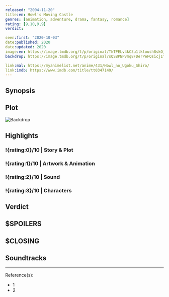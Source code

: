 ```yaml
---
released: "2004-11-20"
title:en: Howl's Moving Castle
genres: [animation, adventure, drama, fantasy, romance]
rating: [9,10,9,9]
verdict:

seen:first: "2020-10-03"
date:published: 2020
date:updated: 2020
image:en: https://image.tmdb.org/t/p/original/TkTPELv4kC3u1lkloush8skOjE.jpg
backdrop: https://image.tmdb.org/t/p/original/sQSBPNPvmq8FDerPeFQsicj1faw.jpg

link:mal: https://myanimelist.net/anime/431/Howl_no_Ugoku_Shiro/
link:imdb: https://www.imdb.com/title/tt0347149/
---
```



## Synopsis

## Plot

![Backdrop]()

## Highlights

### !{rating:0}/10 | Story & Plot

### !{rating:1}/10 | Artwork & Animation

### !{rating:2}/10 | Sound

### !{rating:3}/10 | Characters

## Verdict

## $SPOILERS

## $CLOSING

## Soundtracks

***
Reference(s):

- 1
- 2
